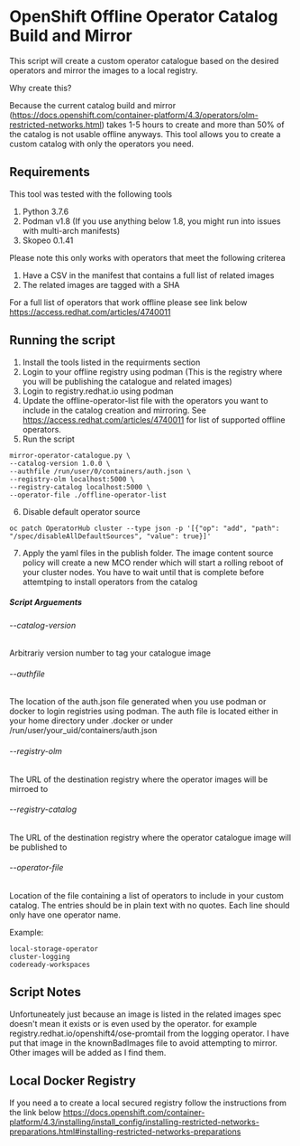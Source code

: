 # OpenShift Offline Operator Catalog Build and Mirror

This script will create a custom operator catalogue based on the desired operators and mirror the images to a local registry.

Why create this?

Because the current catalog build and mirror (https://docs.openshift.com/container-platform/4.3/operators/olm-restricted-networks.html) takes 1-5 hours to create and more than 50% of the catalog is not usable offline anyways. This tool allows you to create a custom catalog with only the operators you need.


## Requirements

This tool was tested with the following tools

1. Python 3.7.6
2. Podman v1.8 (If you use anything below 1.8, you might run into issues with multi-arch manifests)
3. Skopeo 0.1.41

Please note this only works with operators that meet the following criterea

1. Have a CSV in the manifest that contains a full list of related images
2. The related images are tagged with a SHA

For a full list of operators that work offline please see link below
<https://access.redhat.com/articles/4740011>

## Running the script

1. Install the tools listed in the requirments section
2. Login to your offline registry using podman (This is the registry where you will be publishing the catalogue and related images)
3. Login to registry.redhat.io using podman
4. Update the offline-operator-list file with the operators you want to include in the catalog creation and mirroring. See <https://access.redhat.com/articles/4740011> for list of supported offline operators.
5. Run the script

```Shell
mirror-operator-catalogue.py \
--catalog-version 1.0.0 \
--authfile /run/user/0/containers/auth.json \
--registry-olm localhost:5000 \
--registry-catalog localhost:5000 \
--operator-file ./offline-operator-list
```

6. Disable default operator source
```Shell
oc patch OperatorHub cluster --type json -p '[{"op": "add", "path": "/spec/disableAllDefaultSources", "value": true}]'
```
7. Apply the yaml files in the publish folder. The image content source policy will create a new MCO render which will start a rolling reboot of your cluster nodes. You have to wait until that is complete before attemtping to install operators from the catalog


##### Script Arguements

###### --catalog-version

Arbitrariy version number to tag your catalogue image


###### --authfile

The location of the auth.json file generated when you use podman or docker to login registries using podman. The auth file is located either in your home directory under .docker or under /run/user/your_uid/containers/auth.json


###### --registry-olm

The URL of the destination registry where the operator images will be mirroed to


###### --registry-catalog

The URL of the destination registry where the operator catalogue image will be published to


###### --operator-file

Location of the file containing a list of operators to include in your custom catalog. The entries should be in plain text with no quotes. Each line should only have one operator name. 

Example:

```Shell
local-storage-operator
cluster-logging
codeready-workspaces
```



## Script Notes

Unfortuneately just because an image is listed in the related images spec doesn't mean it exists or is even used by the operator. for example registry.redhat.io/openshift4/ose-promtail from the logging operator. I have put that image in the knownBadImages file to avoid attempting to mirror. Other images will be added as I find them.

## Local Docker Registry

If you need a to create a local secured registry follow the instructions from the link below
<https://docs.openshift.com/container-platform/4.3/installing/install_config/installing-restricted-networks-preparations.html#installing-restricted-networks-preparations>
